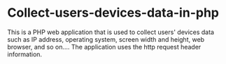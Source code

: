 # Collect-users-devices-data-in-php
This is a PHP web application that is used to collect users' devices data such as IP address, operating system, screen width and height, web browser, and so on....
The application uses the http request header information.
